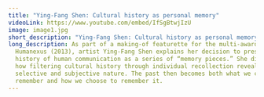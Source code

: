```yaml
---
title: "Ying-Fang Shen: Cultural history as personal memory"
videoLink: https://www.youtube.com/embed/IfSgBtwjIzU
image: image1.jpg
short_description: "Ying-Fang Shen: Cultural history as personal memory"
long_description: As part of a making-of featurette for the multi-award winning
  Humanexus (2013), artist Ying-Fang Shen explains her decision to present the
  history of human communication as a series of “memory pieces.” She discusses
  how filtering cultural history through individual recollection reveals its
  selective and subjective nature. The past then becomes both what we choose to
  remember and how we choose to remember it.
---
```

